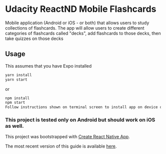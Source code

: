 # Udacity ReactND Mobile Flashcards
Mobile application (Android or iOS - or both) that allows users to study collections of flashcards. The app will allow users to create different categories of flashcards called "decks", add flashcards to those decks, then take quizzes on those decks

## Usage

This assumes that you have Expo installed

```bash
yarn install
yarn start
```
or
```bash
npm install
npm start
Follow instructions shown on terminal screen to install app on device or emulatore.
```

### This project is tested only on Android but should work on iOS as well.

This project was bootstrapped with [Create React Native App](https://github.com/react-community/create-react-native-app).

The most recent version of this guide is available [here](https://github.com/react-community/create-react-native-app/blob/master/react-native-scripts/template/README.md).